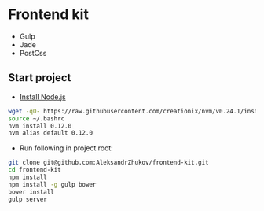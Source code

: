 # Frontend kit
- Gulp
- Jade
- PostCss

## Start project
- [Install Node.js](https://github.com/creationix/nvm)
```bash
wget -qO- https://raw.githubusercontent.com/creationix/nvm/v0.24.1/install.sh | bash
source ~/.bashrc
nvm install 0.12.0
nvm alias default 0.12.0
```
- Run following in project root:
```bash
git clone git@github.com:AleksandrZhukov/frontend-kit.git
cd frontend-kit
npm install
npm install -g gulp bower
bower install
gulp server
```
